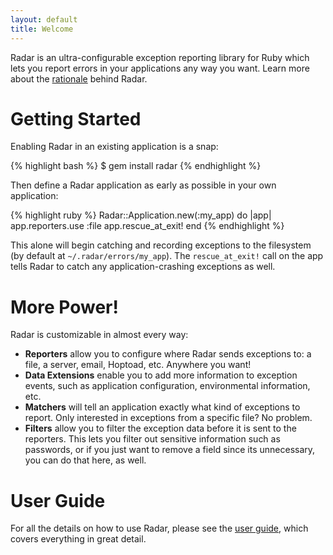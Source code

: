 ```yaml
---
layout: default
title: Welcome
---
```

<div class="banner">
  Radar is an ultra-configurable exception reporting library for Ruby
  which lets you report errors in your applications any way you want.
  Learn more about the <a href="/rationale.html">rationale</a>
  behind Radar.
</div>

# Getting Started

Enabling Radar in an existing application is a snap:

{% highlight bash %}
$ gem install radar
{% endhighlight %}

Then define a Radar application as early as possible in your own application:

{% highlight ruby %}
Radar::Application.new(:my_app) do |app|
  app.reporters.use :file
  app.rescue_at_exit!
end
{% endhighlight %}

This alone will begin catching and recording exceptions to the filesystem
(by default at `~/.radar/errors/my_app`). The `rescue_at_exit!` call on the
app tells Radar to catch any application-crashing exceptions as well.

# More Power!

Radar is customizable in almost every way:

* **Reporters** allow you to configure where Radar sends exceptions to:
  a file, a server, email, Hoptoad, etc. Anywhere you want!
* **Data Extensions** enable you to add more information to exception
  events, such as application configuration, environmental information,
  etc.
* **Matchers** will tell an application exactly what kind of exceptions
  to report. Only interested in exceptions from a specific file? No problem.
* **Filters** allow you to filter the exception data before it is sent
  to the reporters. This lets you filter out sensitive information such
  as passwords, or if you just want to remove a field since its unnecessary,
  you can do that here, as well.

# User Guide

For all the details on how to use Radar, please see the [user guide](/doc/file.user_guide.html),
which covers everything in great detail.
